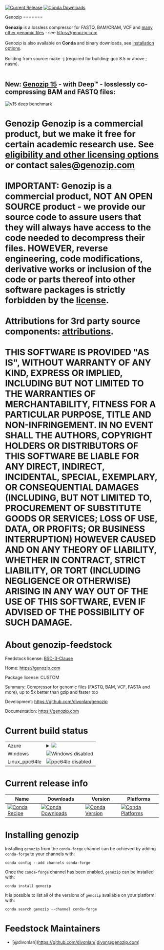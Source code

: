 [![Current Release](https://img.shields.io/github/v/release/divonlan/genozip "Current Release")](https://github.com/divonlan/genozip/releases/latest) [![Conda Downloads](https://img.shields.io/conda/dn/conda-forge/genozip?label=Conda%20Downloads&style=flat-square)](https://anaconda.org/conda-forge/genozip)

Genozip
=======<br>
<br>
**Genozip** is a lossless compressor for  FASTQ, BAM/CRAM, VCF and <a href="https://www.genozip.com/compression">many other genomic files</a> - see https://genozip.com<br>
<br>
Genozip is also available on **Conda** and binary downloads, see <a href="https://genozip.com/installing">installation options</a>.<br>
<br>
Building from source: make -j (required for building: gcc 8.5 or above ; nasm).<br>
<br>
<h2>New: <a href="https://genozip.com">Genozip 15</a> - with Deep™ - losslessly co-compressing BAM and FASTQ files:</h2>

![v15 deep benchmark](https://github.com/divonlan/genozip/assets/56345591/39c7e9c5-135d-49c9-9213-89d4b830842a)

**Genozip** Genozip is a commercial product, but we make it free for certain academic research use. See <a href="https://genozip.com/get-genozip">eligibility and other licensing options</a> or contact <a href="mailto://sales@genozip.com">sales@genozip.com</a> <br>
<br>
**IMPORTANT**: Genozip is a commercial product, **NOT AN OPEN SOURCE** product - we provide our source code to assure users that they will always have access to the code needed to decompress their files. **HOWEVER**, reverse engineering, code modifications, derivative works or inclusion of the code or parts thereof into other software packages is strictly forbidden by the <a href="https://genozip.com/license">license</a>.<br>
<br>
Attributions for 3rd party source components: <a href="https://genozip.com/attributions">attributions</a>.<br>
<br>
**THIS SOFTWARE IS PROVIDED \"AS IS\", WITHOUT WARRANTY OF ANY KIND, EXPRESS OR IMPLIED, INCLUDING BUT NOT LIMITED TO THE WARRANTIES OF MERCHANTABILITY, FITNESS FOR A PARTICULAR PURPOSE, TITLE AND NON-INFRINGEMENT. IN NO EVENT SHALL THE AUTHORS, COPYRIGHT HOLDERS OR DISTRIBUTORS OF THIS SOFTWARE BE LIABLE FOR ANY DIRECT, INDIRECT, INCIDENTAL, SPECIAL, EXEMPLARY, OR CONSEQUENTIAL DAMAGES (INCLUDING, BUT NOT LIMITED TO, PROCUREMENT OF SUBSTITUTE GOODS OR SERVICES; LOSS OF USE, DATA, OR PROFITS; OR BUSINESS INTERRUPTION) HOWEVER CAUSED AND ON ANY THEORY OF LIABILITY, WHETHER IN CONTRACT, STRICT LIABILITY, OR TORT (INCLUDING NEGLIGENCE OR OTHERWISE) ARISING IN ANY WAY OUT OF THE USE OF THIS SOFTWARE, EVEN IF ADVISED OF THE POSSIBILITY OF SUCH DAMAGE.**<br>
=======
About genozip-feedstock
=======================

Feedstock license: [BSD-3-Clause](https://github.com/conda-forge/genozip-feedstock/blob/main/LICENSE.txt)

Home: https://genozip.com

Package license: CUSTOM

Summary: Compressor for genomic files (FASTQ, BAM, VCF, FASTA and more), up to 5x better than gzip and faster too

Development: https://github.com/divonlan/genozip

Documentation: https://genozip.com

Current build status
====================


<table>
  <tr>
    <td>Azure</td>
    <td>
      <details>
        <summary>
          <a href="https://dev.azure.com/conda-forge/feedstock-builds/_build/latest?definitionId=8867&branchName=master">
            <img src="https://dev.azure.com/conda-forge/feedstock-builds/_apis/build/status/genozip-feedstock?branchName=master">
          </a>
        </summary>
        <table>
          <thead><tr><th>Variant</th><th>Status</th></tr></thead>
          <tbody><tr>
              <td>linux</td>
              <td>
                <a href="https://dev.azure.com/conda-forge/feedstock-builds/_build/latest?definitionId=8867&branchName=master">
                  <img src="https://dev.azure.com/conda-forge/feedstock-builds/_apis/build/status/genozip-feedstock?branchName=master&jobName=linux&configuration=linux_" alt="variant">
                </a>
              </td>
            </tr><tr>
              <td>osx</td>
              <td>
                <a href="https://dev.azure.com/conda-forge/feedstock-builds/_build/latest?definitionId=8867&branchName=master">
                  <img src="https://dev.azure.com/conda-forge/feedstock-builds/_apis/build/status/genozip-feedstock?branchName=master&jobName=osx&configuration=osx_" alt="variant">
                </a>
              </td>
            </tr>
          </tbody>
        </table>
      </details>
    </td>
  </tr>
  <tr>
    <td>Windows</td>
    <td>
      <img src="https://img.shields.io/badge/Windows-disabled-lightgrey.svg" alt="Windows disabled">
    </td>
  </tr>
  <tr>
    <td>Linux_ppc64le</td>
    <td>
      <img src="https://img.shields.io/badge/ppc64le-disabled-lightgrey.svg" alt="ppc64le disabled">
    </td>
  </tr>
</table>

Current release info
====================

| Name | Downloads | Version | Platforms |
| --- | --- | --- | --- |
| [![Conda Recipe](https://img.shields.io/badge/recipe-genozip-green.svg)](https://anaconda.org/conda-forge/genozip) | [![Conda Downloads](https://img.shields.io/conda/dn/conda-forge/genozip.svg)](https://anaconda.org/conda-forge/genozip) | [![Conda Version](https://img.shields.io/conda/vn/conda-forge/genozip.svg)](https://anaconda.org/conda-forge/genozip) | [![Conda Platforms](https://img.shields.io/conda/pn/conda-forge/genozip.svg)](https://anaconda.org/conda-forge/genozip) |

Installing genozip
==================

Installing `genozip` from the `conda-forge` channel can be achieved by adding `conda-forge` to your channels with:

```
conda config --add channels conda-forge
```

Once the `conda-forge` channel has been enabled, `genozip` can be installed with:

```
conda install genozip
```

It is possible to list all of the versions of `genozip` available on your platform with:

```
conda search genozip --channel conda-forge
```

Feedstock Maintainers
=====================

* [@divonlan](https://github.com/divonlan/ divon@genozip.com)

